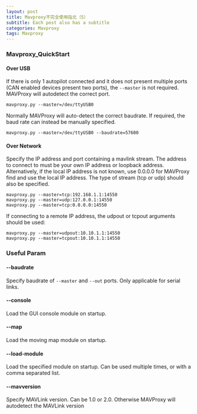 ```yaml
---
layout: post
title: Mavproxy不完全使用指北（5）
subtitle: Each post also has a subtitle
categories: Mavproxy
tags: Mavproxy
---
```

### Mavproxy_QuickStart

#### Over USB

If there is only 1 autopilot connected and it does not present multiple ports (CAN enabled devices present two ports), the `--master` is not required. MAVProxy will autodetect the correct port.

```
mavproxy.py --master=/dev/ttyUSB0
```

Normally MAVProxy will auto-detect the correct baudrate. If required, the baud rate can instead be manually specified.

```
mavproxy.py --master=/dev/ttyUSB0 --baudrate=57600
```

#### Over Network

Specify the IP address and port containing a mavlink stream. The address to connect to must be your own IP address or loopback address. Alternatively, if the local IP address is not known, use 0.0.0.0 for MAVProxy find and use the local IP address. The type of stream (tcp or udp) should also be specified.

```
mavproxy.py --master=tcp:192.168.1.1:14550
mavproxy.py --master=udp:127.0.0.1:14550
mavproxy.py --master=tcp:0.0.0.0:14550
```

If connecting to a remote IP address, the udpout or tcpout arguments should be used:

```
mavproxy.py --master=udpout:10.10.1.1:14550
mavproxy.py --master=tcpout:10.10.1.1:14550
```

### Useful Param

#### --baudrate

Specify baudrate of `--master` and `--out` ports. Only applicable for serial links.

#### --console

Load the GUI console module on startup. 

#### --map

Load the moving map module on startup. 

#### --load-module

Load the specified module on startup. Can be used multiple times, or with a comma separated list. 

#### --mavversion

Specify MAVLink version. Can be 1.0 or 2.0. Otherwise MAVProxy will autodetect the MAVLink version